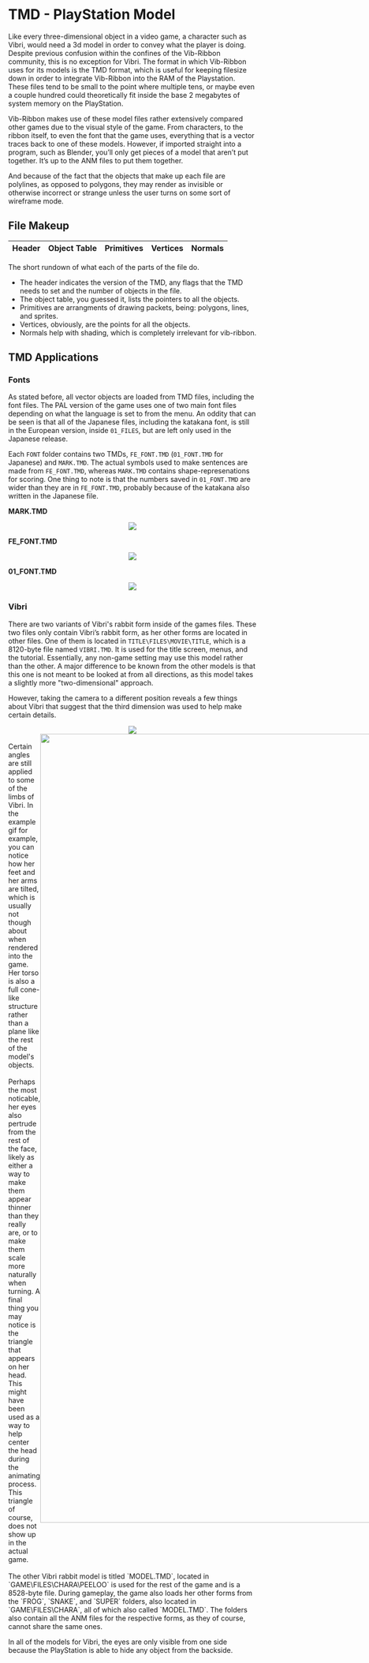 <style>
.flex-container {
  display: flex;
  flex-wrap: nowrap;
}
</style>

# TMD - PlayStation Model

Like every three-dimensional object in a video game, a character such as Vibri, would need a 3d model in order to convey what the player is doing. Despite previous confusion within the confines of the Vib-Ribbon community, this is no exception for Vibri. The format in which Vib-Ribbon uses for its models is the TMD format, which is useful for keeping filesize down in order to integrate Vib-Ribbon into the RAM of the Playstation. These files tend to be small to the point where multiple tens, or maybe even a couple hundred could theoretically fit inside the base 2 megabytes of system memory on the PlayStation.

Vib-Ribbon makes use of these model files rather extensively compared other games due to the visual style of the game. From characters, to the ribbon itself, to even the font that the game uses, everything that is a vector traces back to one of these models. However, if imported straight into a program, such as Blender, you’ll only get pieces of a model that aren’t put together. It’s up to the ANM files to put them together.

And because of the fact that the objects that make up each file are polylines, as opposed to polygons, they may render as invisible or otherwise incorrect or strange unless the user turns on some sort of wireframe mode.

## File Makeup

| Header | Object Table | Primitives | Vertices | Normals |
|:------:|:------------:|:----------:|:--------:|:-------:|

The short rundown of what each of the parts of the file do.

* The header indicates the version of the TMD, any flags that the TMD needs to set and the number of objects in the file.
* The object table, you guessed it, lists the pointers to all the objects.
* Primitives are arrangments of drawing packets, being: polygons, lines, and sprites.
* Vertices, obviously, are the points for all the objects.
* Normals help with shading, which is completely irrelevant for vib-ribbon.

## TMD Applications
### Fonts
As stated before, all vector objects are loaded from TMD files, including the font files. The PAL version of the game uses one of two main font files depending on what the language is set to from the menu. An oddity that can be seen is that all of the Japanese files, including the katakana font, is still in the European version, inside `01_FILES`, but are left only used in the Japanese release.

Each `FONT` folder contains two TMDs, `FE_FONT.TMD` (`01_FONT.TMD` for Japanese) and `MARK.TMD`. The actual symbols used to make sentences are made from `FE_FONT.TMD`, whereas `MARK.TMD` contains shape-represenations for scoring. One thing to note is that the numbers saved in `01_FONT.TMD` are wider than they are in `FE_FONT.TMD`, probably because of the katakana also written in the Japanese file.

**MARK.TMD**
<center><img src="../../img/mark.png"></img></center> 

**FE_FONT.TMD**
<center><img src="../../img/fe_font.png"></img></center> 

**01_FONT.TMD**
<center><img src="../../img/01_font.png"></img></center> 

### Vibri

There are two variants of Vibri's rabbit form inside of the games files. These two files only contain Vibri’s rabbit form, as her other forms are located in other files. One of them is located in `TITLE\FILES\MOVIE\TITLE`, which is a 8120-byte file named `VIBRI.TMD`. It is used for the title screen, menus, and the tutorial. Essentially, any non-game setting may use this model rather than the other. A major difference to be known from the other models is that this one is not meant to be looked at from all directions, as this model takes a slightly more "two-dimensional" approach.

However, taking the camera to a different position reveals a few things about Vibri that suggest that the third dimension was used to help make certain details.
<center><img src="../../img/menu_vibri_camera_angle.gif"></img></center> 

<div class="flex-container">
<div><br>Certain angles are still applied to some of the limbs of Vibri. In the example gif for example, you can notice how her feet and her arms are tilted, which is usually not though about when rendered into the game. Her torso is also a full cone-like structure rather than a plane like the rest of the model's objects.
<br><br>
Perhaps the most noticable, her eyes also pertrude from the rest of the face, likely as either a way to make them appear thinner than they really are, or to make them scale more naturally when turning. A final thing you may notice is the triangle that appears on her head. This might have been used as a way to help center the head during the animating process. This triangle of course, does not show up in the actual game.</div>
<div><img src="../../img/menu_vibri_eyes_demonstration.gif" width="1600"></img></div>
</div><br>
The other Vibri rabbit model is titled `MODEL.TMD`, located in `GAME\FILES\CHARA\PEELOO` is used for the rest of the game and is a 8528-byte file. During gameplay, the game also loads her other forms from the `FROG`, `SNAKE`, and `SUPER` folders, also located in `GAME\FILES\CHARA`, all of which also called `MODEL.TMD`. The folders also contain all the ANM files for the respective forms, as they of course, cannot share the same ones.

In all of the models for Vibri, the eyes are only visible from one side because the PlayStation is able to hide any object from the backside.
